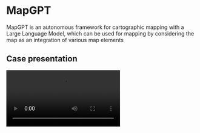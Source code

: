 # MapGPT

MapGPT is an autonomous framework for cartographic mapping with a Large Language Model, which can be used for mapping by considering the map as an integration of various map elements

## Case presentation

<video controls >
  <source src="demonstration.mp4" type="video/mp4">
  Your browser does not support the video tag.
</video>

